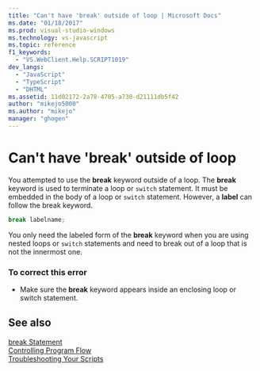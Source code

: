 ```yaml
---
title: "Can't have 'break' outside of loop | Microsoft Docs"
ms.date: "01/18/2017"
ms.prod: visual-studio-windows
ms.technology: vs-javascript
ms.topic: reference
f1_keywords: 
  - "VS.WebClient.Help.SCRIPT1019"
dev_langs: 
  - "JavaScript"
  - "TypeScript"
  - "DHTML"
ms.assetid: 11d02172-2a78-4705-a730-d21111db5f42
author: "mikejo5000"
ms.author: "mikejo"
manager: "ghogen"
---
```

# Can't have 'break' outside of loop
You attempted to use the **break** keyword outside of a loop. The **break** keyword is used to terminate a loop or `switch` statement. It must be embedded in the body of a loop or `switch` statement. However, a **label** can follow the break keyword.  
  
```js
break labelname;  
```  
  
 You only need the labeled form of the **break** keyword when you are using nested loops or `switch` statements and need to break out of a loop that is not the innermost one.  
  
### To correct this error  
  
- Make sure the **break** keyword appears inside an enclosing loop or switch statement.  
  
## See also  
 [break Statement](../../javascript/reference/break-statement-javascript.md)   
 [Controlling Program Flow](../../javascript/controlling-program-flow-javascript.md)   
 [Troubleshooting Your Scripts](../../javascript/advanced/troubleshooting-your-scripts-javascript.md)